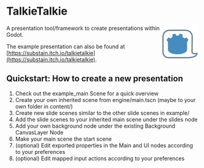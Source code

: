 # TalkieTalkie
<img align="right" width="100" height="100" src="https://github.com/substain/TalkieTalkie/blob/main/icon.svg">
A presentation tool/framework to create presentations within Godot.

The example presentation can also be found at [https://substain.itch.io/talkietalkie](https://substain.itch.io/talkietalkie).

## Quickstart: How to create a new presentation

1) Check out the example_main Scene for a quick overview
2) Create your own inherited scene from engine/main.tscn (maybe to your own folder in content/)
3) Create new slide scenes similar to the other slide scenes in example/
4) Add the slide scenes to your inherited main scene under the slides node
5) Add your own background node under the existing Background CanvasLayer Node
6) Make your main scene the start scene
7) (optional) Edit exported properties in the Main and UI nodes according to your preferences
8) (optional) Edit mapped input actions according to your preferences
